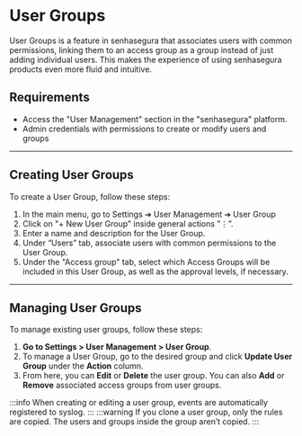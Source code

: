 # User Groups

User Groups is a feature in senhasegura that associates users with common permissions, linking them to an access group as a group instead of just adding individual users. This makes the experience of using senhasegura products even more fluid and intuitive.

## Requirements

- Access the "User Management" section in the "senhasegura" platform.
- Admin credentials with permissions to create or modify users and groups

* * *

## Creating User Groups

To create a User Group, follow these steps:

1. In the main menu, go to Settings ➔ User Management ➔ User Group
1. Click on "+ New User Group" inside general actions ”⋮”.
1. Enter a name and description for the User Group.
1. Under “Users” tab, associate users with common permissions to the User Group.
1. Under the "Access group" tab, select which Access Groups will be included in this User Group, as well as the approval levels, if necessary.

* * *

## Managing User Groups
To manage existing user groups, follow these steps:

1. **Go to Settings > User Management > User Group**.
2. To manage a User Group, go to the desired group and click **Update User Group** under the **Action** column.
3. From here, you can **Edit** or **Delete** the user group. You can also **Add** or **Remove** associated access groups from user groups.

 :::info
When creating or editing a user group, events are automatically registered to syslog.
:::
 :::warning
If you clone a user group, only the rules are copied. The users and groups inside the group aren’t copied.
:::